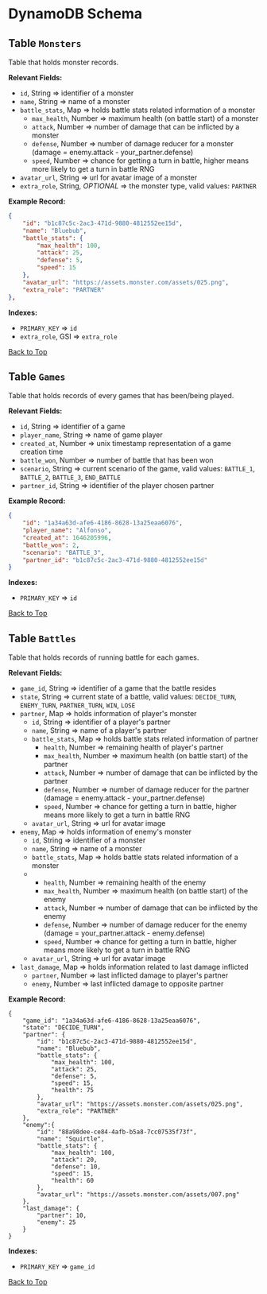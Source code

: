 # DynamoDB Schema

## Table `Monsters`

Table that holds monster records.

**Relevant Fields:**

- `id`, String => identifier of a monster
- `name`, String => name of a monster
- `battle_stats`, Map => holds battle stats related information of a monster
  - `max_health`, Number => maximum health (on battle start) of a monster
  - `attack`, Number => number of damage that can be inflicted by a monster
  - `defense`, Number => number of damage reducer for a monster (damage = enemy.attack - your_partner.defense)
  - `speed`, Number => chance for getting a turn in battle, higher means more likely to get a turn in battle RNG
- `avatar_url`, String => url for avatar image of a monster
- `extra_role`, String, *OPTIONAL* => the monster type, valid values: `PARTNER`

**Example Record:**

```json
{
    "id": "b1c87c5c-2ac3-471d-9880-4812552ee15d",
    "name": "Bluebub",
    "battle_stats": {
        "max_health": 100,
        "attack": 25,
        "defense": 5,
        "speed": 15
    },
    "avatar_url": "https://assets.monster.com/assets/025.png",
    "extra_role": "PARTNER"
},
```

**Indexes:**
- `PRIMARY_KEY` => `id`
- `extra_role`, GSI => `extra_role`

[Back to Top](#dynamodb-schema)

## Table `Games`

Table that holds records of every games that has been/being played.

**Relevant Fields:**

- `id`, String => identifier of a game
- `player_name`, String => name of game player
- `created_at`, Number => unix timestamp representation of a game creation time
- `battle_won`, Number => number of battle that has been won
- `scenario`, String => current scenario of the game, valid values: `BATTLE_1`, `BATTLE_2`, `BATTLE_3`, `END_BATTLE`
- `partner_id`, String => identifier of the player chosen partner

**Example Record:**

```json
{
    "id": "1a34a63d-afe6-4186-8628-13a25eaa6076",
    "player_name": "Alfonso",
    "created_at": 1646205996,
    "battle_won": 2,
    "scenario": "BATTLE_3",
    "partner_id": "b1c87c5c-2ac3-471d-9880-4812552ee15d"
}
```

**Indexes:**
- `PRIMARY_KEY` => `id`

[Back to Top](#dynamodb-schema)


## Table `Battles`

Table that holds records of running battle for each games.

**Relevant Fields:**
- `game_id`, String => identifier of a game that the battle resides
- `state`, String => current state of a battle, valid values: `DECIDE_TURN`, `ENEMY_TURN`, `PARTNER_TURN`, `WIN`, `LOSE`
- `partner`, Map => holds information of player's monster
  - `id`, String => identifier of a player's partner
  - `name`, String => name of a player's partner
  - `battle_stats`, Map => holds battle stats related information of partner
    - `health`, Number => remaining health of player's partner
    - `max_health`, Number => maximum health (on battle start) of the partner
    - `attack`, Number => number of damage that can be inflicted by the partner
    - `defense`, Number => number of damage reducer for the partner (damage = enemy.attack - your_partner.defense)
    - `speed`, Number => chance for getting a turn in battle, higher means more likely to get a turn in battle RNG
  - `avatar_url`, String => url for avatar image
- `enemy`, Map => holds information of enemy's monster
  - `id`, String => identifier of a monster
  - `name`, String => name of a monster
  - `battle_stats`, Map => holds battle stats related information of a monster
  - - `health`, Number => remaining health of the enemy
    - `max_health`, Number => maximum health (on battle start) of the enemy
    - `attack`, Number => number of damage that can be inflicted by the enemy
    - `defense`, Number => number of damage reducer for the enemy (damage = your_partner.attack - enemy.defense)
    - `speed`, Number => chance for getting a turn in battle, higher means more likely to get a turn in battle RNG
  - `avatar_url`, String => url for avatar image
- `last_damage`, Map => holds information related to last damage inflicted
  - `partner`, Number => last inflicted damage to player's partner
  - `enemy`, Number => last inflicted damage to opposite partner

**Example Record:**

```
{
    "game_id": "1a34a63d-afe6-4186-8628-13a25eaa6076",
    "state": "DECIDE_TURN",
    "partner": {
        "id": "b1c87c5c-2ac3-471d-9880-4812552ee15d",
        "name": "Bluebub",
        "battle_stats": {
            "max_health": 100,
            "attack": 25,
            "defense": 5,
            "speed": 15,
            "health": 75
        },
        "avatar_url": "https://assets.monster.com/assets/025.png",
        "extra_role": "PARTNER"
    },
    "enemy":{
        "id": "88a98dee-ce84-4afb-b5a8-7cc07535f73f",
        "name": "Squirtle",
        "battle_stats": {
            "max_health": 100,
            "attack": 20,
            "defense": 10,
            "speed": 15,
            "health": 60
        },
        "avatar_url": "https://assets.monster.com/assets/007.png"
    },
    "last_damage": {
        "partner": 10,
        "enemy": 25
    }
}
```

**Indexes:**

- `PRIMARY_KEY` => `game_id`


[Back to Top](#dynamodb-schema)
